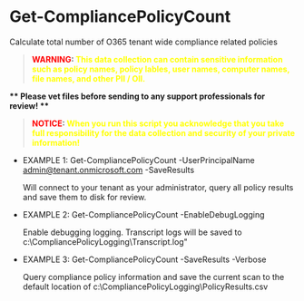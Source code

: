 # Get-CompliancePolicyCount
Calculate total number of O365 tenant wide compliance related policies

><b><span style="color:red">WARNING</span>: <span style="color:yellow">This data collection can contain sensitive information such as policy names, policy lables, user names, computer names, file names, and other PII / OII. 

** Please vet files before sending to any support professionals for review! ** </span>

> <span style="color:red">NOTICE</span>: <span style="color:yellow"> When you run this script you acknowledge that you take full responsibility for the data collection and security of your private information!</span></b>

- EXAMPLE 1: Get-CompliancePolicyCount -UserPrincipalName admin@tenant.onmicrosoft.com -SaveResults

	Will connect to your tenant as your administrator, query all policy results and save them to disk for review.

- EXAMPLE 2: Get-CompliancePolicyCount -EnableDebugLogging

	Enable debugging logging. Transcript logs will be saved to c:\CompliancePolicyLogging\Transcript.log"

- EXAMPLE 3: Get-CompliancePolicyCount -SaveResults -Verbose

	Query compliance policy information and save the current scan to the default location of c:\CompliancePolicyLogging\PolicyResults.csv